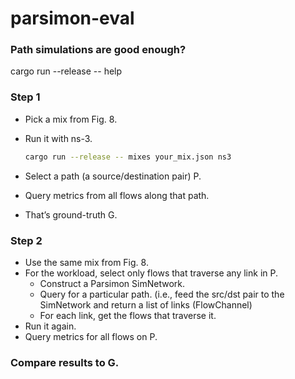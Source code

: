 # parsimon-eval


### Path simulations are good enough?

cargo run --release -- help

### Step 1
- Pick a mix from Fig. 8.
- Run it with ns-3.

	```bash
	cargo run --release -- mixes your_mix.json ns3
	```

- Select a path (a source/destination pair) P.
- Query metrics from all flows along that path.
- That’s ground-truth G.
### Step 2
- Use the same mix from Fig. 8.
- For the workload, select only flows that traverse any link in P.
	- Construct a Parsimon SimNetwork.
	- Query for a particular path. (i.e., feed the src/dst pair to the SimNetwork and return a list of links (FlowChannel)
	- For each link, get the flows that traverse it.
- Run it again.
- Query metrics for all flows on P.
### Compare results to G.
